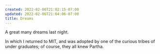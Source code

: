 ```yaml
---
created: 2022-02-06T21:02:15-07:00
updated: 2022-02-06T21:04:06-07:00
title: Dreams
---
```


A great many dreams last night.

In which I returned to MIT, and was adopted by one of the curious tribes of under graduates; of course, they all knew Partha.

